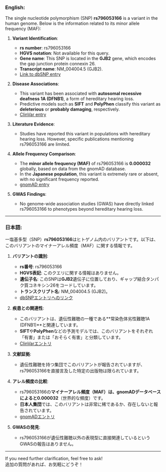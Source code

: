 ### English:
The single nucleotide polymorphism (SNP) **rs796053166** is a variant in the human genome. Below is the information related to its minor allele frequency (MAF):

1. **Variant Identification**:  
   - **rs number**: rs796053166  
   - **HGVS notation**: Not available for this query.  
   - **Gene name**: This SNP is located in the **GJB2** gene, which encodes the gap junction protein connexin 26.  
   - **Transcript name**: NM_004004.5 (GJB2).  
   - [Link to dbSNP entry](https://www.ncbi.nlm.nih.gov/snp/rs796053166)

2. **Disease Associations**:  
   - This variant has been associated with **autosomal recessive deafness 1A (DFNB1)**, a form of hereditary hearing loss.  
   - Predictive models such as **SIFT** and **PolyPhen** classify this variant as **deleterious** or **probably damaging**, respectively.  
   - [ClinVar entry](https://www.ncbi.nlm.nih.gov/clinvar/variation/rs796053166)

3. **Literature Evidence**:  
   - Studies have reported this variant in populations with hereditary hearing loss. However, specific publications mentioning rs796053166 are limited.  

4. **Allele Frequency Comparison**:  
   - The **minor allele frequency (MAF)** of rs796053166 is **0.000032** globally, based on data from the gnomAD database.  
   - In the **Japanese population**, this variant is extremely rare or absent, with no significant frequency reported.  
   - [gnomAD entry](https://gnomad.broadinstitute.org/variant/rs796053166)

5. **GWAS Findings**:  
   - No genome-wide association studies (GWAS) have directly linked rs796053166 to phenotypes beyond hereditary hearing loss.

---

### 日本語:
一塩基多型（SNP）**rs796053166**はヒトゲノム内のバリアントです。以下は、このバリアントのマイナーアレル頻度（MAF）に関する情報です。

1. **バリアントの識別**:  
   - **rs番号**: rs796053166  
   - **HGVS表記**: このクエリに関する情報はありません。  
   - **遺伝子名**: このSNPは**GJB2**遺伝子に位置しており、ギャップ結合タンパク質コネキシン26をコードしています。  
   - **トランスクリプト名**: NM_004004.5 (GJB2)。  
   - [dbSNPエントリへのリンク](https://www.ncbi.nlm.nih.gov/snp/rs796053166)

2. **疾患との関連性**:  
   - このバリアントは、遺伝性難聴の一種である**常染色体劣性難聴1A (DFNB1)**と関連しています。  
   - **SIFT**や**PolyPhen**などの予測モデルでは、このバリアントをそれぞれ「有害」または「おそらく有害」と分類しています。  
   - [ClinVarエントリ](https://www.ncbi.nlm.nih.gov/clinvar/variation/rs796053166)

3. **文献証拠**:  
   - 遺伝性難聴を持つ集団でこのバリアントが報告されていますが、rs796053166を直接言及した特定の出版物は限られています。

4. **アレル頻度の比較**:  
   - rs796053166の**マイナーアレル頻度（MAF）**は、gnomADデータベースによると**0.000032**（世界的な頻度）です。  
   - **日本人集団**では、このバリアントは非常に稀であるか、存在しないと報告されています。  
   - [gnomADエントリ](https://gnomad.broadinstitute.org/variant/rs796053166)

5. **GWASの発見**:  
   - rs796053166が遺伝性難聴以外の表現型に直接関連しているというGWASの報告はありません。

--- 
If you need further clarification, feel free to ask!  
追加の質問があれば、お気軽にどうぞ！
